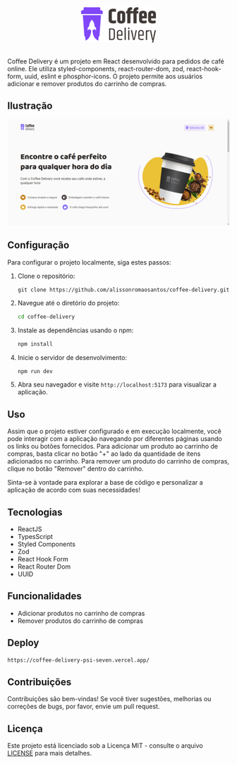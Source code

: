 <div align="center">
  <img src="./src/assets/logo.svg" alt="Logo do Coffee Delivery" />
</div>

<br />

Coffee Delivery é um projeto em React desenvolvido para pedidos de café online. Ele utiliza styled-components, react-router-dom, zod, react-hook-form, uuid, eslint e phosphor-icons. O projeto permite aos usuários adicionar e remover produtos do carrinho de compras.

## Ilustração
![Página Principal](/.github/homepage.png)

## Configuração

Para configurar o projeto localmente, siga estes passos:

1. Clone o repositório:
   ```text
   git clone https://github.com/alissonromaosantos/coffee-delivery.git
   ```
   
2. Navegue até o diretório do projeto:
   ```bash
   cd coffee-delivery
   ```

3. Instale as dependências usando o npm:
   ```bash
   npm install
   ```

4. Inicie o servidor de desenvolvimento:
   ```bash
   npm run dev
   ```

5. Abra seu navegador e visite `http://localhost:5173` para visualizar a aplicação.

## Uso

Assim que o projeto estiver configurado e em execução localmente, você pode interagir com a aplicação navegando por diferentes páginas usando os links ou botões fornecidos. Para adicionar um produto ao carrinho de compras, basta clicar no botão "+" ao lado da quantidade de itens adicionados no carrinho. Para remover um produto do carrinho de compras, clique no botão "Remover" dentro do carrinho.

Sinta-se à vontade para explorar a base de código e personalizar a aplicação de acordo com suas necessidades!

## Tecnologias
- ReactJS
- TypesScript
- Styled Components
- Zod
- React Hook Form
- React Router Dom
- UUID

## Funcionalidades

- Adicionar produtos no carrinho de compras
- Remover produtos do carrinho de compras

## Deploy
```bash
https://coffee-delivery-psi-seven.vercel.app/
```

## Contribuições

Contribuições são bem-vindas! Se você tiver sugestões, melhorias ou correções de bugs, por favor, envie um pull request.

## Licença

Este projeto está licenciado sob a Licença MIT - consulte o arquivo [LICENSE](LICENSE) para mais detalhes.
